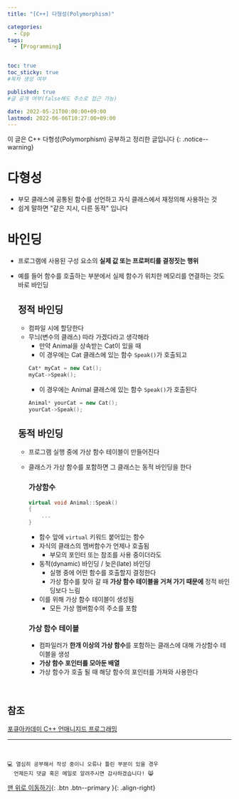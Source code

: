 ```yaml
---
title: "[C++] 다형성(Polymorphism)" 

categories:
  - Cpp
tags:
  - [Programming]


toc: true
toc_sticky: true
#목차 생성 여부

published: true
#글 공개 여부(false해도 주소로 접근 가능)

date: 2022-05-21T00:00:00+09:00
lastmod: 2022-06-06T10:27:00+09:00
---
```


이 글은 C++ 다형성(Polymorphism) 공부하고 정리한 글입니다
{: .notice--warning}

# 다형성
- 부모 클래스에 공통된 함수를 선언하고 자식 클래스에서 재정의해 사용하는 것
- 쉽게 말하면 "같은 지시, 다른 동작" 입니다

# 바인딩
- 프로그램에 사용된 구성 요소의 **실제 값 또는 프로퍼티를 결정짓는 행위**
- 예를 들어 함수를 호출하는 부분에서 실제 함수가 위치한 메모리를 연결하는 것도 바로 바인딩

  ## 정적 바인딩
  - 컴파일 시에 할당한다
  - 무늬(변수의 클래스) 따라 가겠다라고 생각해라
    - 만약 Animal을 상속받는 Cat이 있을 때
    - 이 경우에는 Cat 클래스에 있는 함수 `Speak()`가 호출되고
    ```cpp
    Cat* myCat = new Cat();
    myCat->Speak();
    ```
    - 이 경우에는 Animal 클래스에 있는 함수 `Speak()`가 호출된다
    ```cpp
    Animal* yourCat = new Cat();
    yourCat->Speak();
    ```
  
  ## 동적 바인딩
  - 프로그램 실행 중에 가상 함수 테이블이 만들어진다
  - 클래스가 가상 함수를 포함하면 그 클래스는 동적 바인딩을 한다
  
    ### 가상함수
    ```cpp
    virtual void Animal::Speak()
    {
        ...
    }
    ```
    - 함수 앞에 `virtual` 키워드 붙어있는 함수
    - 자식의 클래스의 멤버함수가 언제나 호출됨
      - 부모의 포인터 또는 참조를 사용 중이더라도
    - 동적(dynamic) 바인딩 / 늦은(late) 바인딩
      - 실행 중에 어떤 함수를 호출할지 결정한다
      - 가상 함수를 찾아 갈 때 **가상 함수 테이블을 거쳐 가기 때문에** 정적 바인딩보다 느림
    - 이를 위해 가상 함수 테이블이 생성됨
      - 모든 가상 멤버함수의 주소를 포함
    
    ### 가상 함수 테이블
    - 컴파일러가 **한개 이상의 가상 함수**를 포함하는 클래스에 대해 가상함수 테이블을 생성
    - **가상 함수 포인터를 모아둔 배열**
    - 가상 함수가 호출 될 때 해당 함수의 포인터를 가져와 사용한다

<br>

## 참조
[포큐아카데미 C++ 언매니지드 프로그래밍](https://pocu-ko.teachable.com/p/comp3200)

***
<br>

    💻 열심히 공부해서 작성 중이니 오류나 틀린 부분이 있을 경우 
      언제든지 댓글 혹은 메일로 알려주시면 감사하겠습니다! 😸

[맨 위로 이동하기](#){: .btn .btn--primary }{: .align-right}